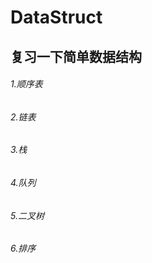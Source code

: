 # DataStruct
## 复习一下简单数据结构
######  1.顺序表
######  2.链表
######  3.栈
######  4.队列
######  5.二叉树
######  6.排序
